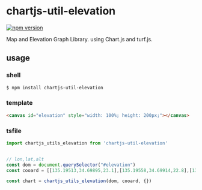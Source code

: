# chartjs-util-elevation

[![npm version](https://badge.fury.io/js/chartjs-util-elevation.svg)](https://badge.fury.io/js/chartjs-util-elevation)


Map and Elevation Graph Library. using Chart.js and turf.js.


## usage

### shell
```sh
$ npm install chartjs-util-elevation
```

### template
```html
<canvas id="elevation" style="width: 100%; height: 200px;"></canvas>
```

### tsfile
```typescript
import chartjs_utils_elevation from 'chartjs-util-elevation'


// lon,lat,alt
const dom = document.querySelector("#elevation")
const cooard = [[135.19513,34.69895,23.1],[135.19558,34.69914,22.8],[135.19618,34.69939,23.4]...]

const chart = chartjs_utils_elevation(dom, cooard, {})

```




